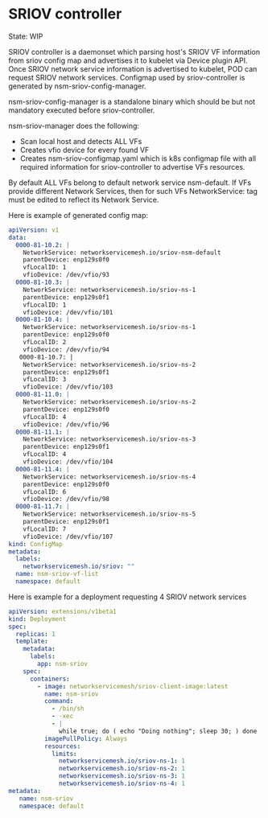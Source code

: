 # SRIOV controller

State: WIP

SRIOV controller is a daemonset which parsing host's SRIOV VF information 
from sriov config map and advertises it to kubelet via Device plugin API. Once SRIOV
network service information is advertised to kubelet, POD can request SRIOV network services.
Configmap used by sriov-controller is generated by nsm-sriov-config-manager.

nsm-sriov-config-manager is a standalone binary which should be but not mandatory executed before sriov-controller.

nsm-sriov-manager does the following:

- Scan local host and detects ALL VFs
- Creates vfio device for every found VF
- Creates nsm-sriov-configmap.yaml which is k8s configmap file with all required information for sriov-controller to advertise VFs resources.

By default ALL VFs belong to default network service nsm-default. If VFs provide different Network Services, then for such VFs NetworkService: tag must be edited to reflect its Network Service.

Here is example of generated config map:

```yaml
apiVersion: v1
data:
  0000-81-10.2: |
    NetworkService: networkservicemesh.io/sriov-nsm-default
    parentDevice: enp129s0f0
    vfLocalID: 1
    vfioDevice: /dev/vfio/93
  0000-81-10.3: |
    NetworkService: networkservicemesh.io/sriov-ns-1
    parentDevice: enp129s0f1
    vfLocalID: 1
    vfioDevice: /dev/vfio/101
  0000-81-10.4: |
    NetworkService: networkservicemesh.io/sriov-ns-1
    parentDevice: enp129s0f0
    vfLocalID: 2
    vfioDevice: /dev/vfio/94
   0000-81-10.7: |
    NetworkService: networkservicemesh.io/sriov-ns-2
    parentDevice: enp129s0f1
    vfLocalID: 3
    vfioDevice: /dev/vfio/103
  0000-81-11.0: |
    NetworkService: networkservicemesh.io/sriov-ns-2
    parentDevice: enp129s0f0
    vfLocalID: 4
    vfioDevice: /dev/vfio/96
  0000-81-11.1: |
    NetworkService: networkservicemesh.io/sriov-ns-3
    parentDevice: enp129s0f1
    vfLocalID: 4
    vfioDevice: /dev/vfio/104
  0000-81-11.4: |
    NetworkService: networkservicemesh.io/sriov-ns-4
    parentDevice: enp129s0f0
    vfLocalID: 6
    vfioDevice: /dev/vfio/98
  0000-81-11.7: |
    NetworkService: networkservicemesh.io/sriov-ns-5
    parentDevice: enp129s0f1
    vfLocalID: 7
    vfioDevice: /dev/vfio/107
kind: ConfigMap
metadata:
  labels:
    networkservicemesh.io/sriov: ""
  name: nsm-sriov-vf-list
  namespace: default
```

Here is example for a deployment requesting 4 SRIOV network services

```yaml
apiVersion: extensions/v1beta1
kind: Deployment
spec:
  replicas: 1
  template:
    metadata:
      labels:
        app: nsm-sriov
    spec:
      containers:
        - image: networkservicemesh/sriov-client-image:latest
          name: nsm-sriov 
          command:
            - /bin/sh
            - -xec
            - |
              while true; do ( echo "Doing nothing"; sleep 30; ) done
          imagePullPolicy: Always
          resources:
            limits:
              networkservicemesh.io/sriov-ns-1: 1
              networkservicemesh.io/sriov-ns-2: 1
              networkservicemesh.io/sriov-ns-3: 1
              networkservicemesh.io/sriov-ns-4: 1    
metadata:
   name: nsm-sriov
   namespace: default
```